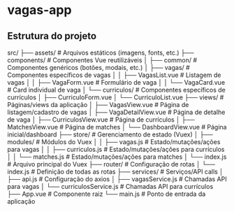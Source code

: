 # vagas-app
## Estrutura do projeto

src/
├── assets/ # Arquivos estáticos (imagens, fonts, etc.)
├── components/ # Componentes Vue reutilizáveis
│ ├── common/ # Componentes genéricos (botões, modais, etc.)
│ ├── vagas/ # Componentes específicos de vagas
│ │ ├── VagasList.vue # Listagem de vagas
│ │ ├── VagaForm.vue # Formulário de vaga
│ │ └── VagaCard.vue # Card individual de vaga
│ └── curriculos/ # Componentes específicos de currículos
│ ├── CurriculoForm.vue
│ └── CurriculoList.vue
├── views/ # Páginas/views da aplicação
│ ├── VagasView.vue # Página de listagem/cadastro de vagas
│ ├── VagaDetailView.vue # Página de detalhe de vaga
│ ├── CurriculosView.vue # Página de currículos
│ ├── MatchesView.vue # Página de matches
│ └── DashboardView.vue # Página inicial/dashboard
├── store/ # Gerenciamento de estado (Vuex)
│ ├── modules/ # Módulos do Vuex
│ │ ├── vagas.js # Estado/mutações/ações para vagas
│ │ ├── curriculos.js # Estado/mutações/ações para currículos
│ │ └── matches.js # Estado/mutações/ações para matches
│ └── index.js # Arquivo principal do Vuex
├── router/ # Configuração de rotas
│ └── index.js # Definição de todas as rotas
├── services/ # Serviços/API calls
│ ├── api.js # Configuração do axios
│ ├── vagasService.js # Chamadas API para vagas
│ └── curriculosService.js # Chamadas API para currículos
├── App.vue # Componente raiz
└── main.js # Ponto de entrada da aplicação
